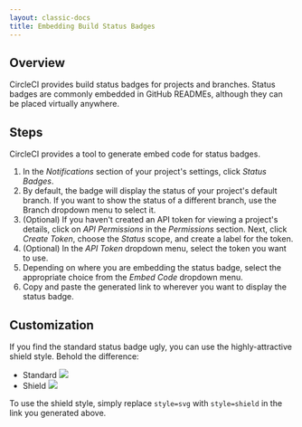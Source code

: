 ```yaml
---
layout: classic-docs
title: Embedding Build Status Badges
---
```


## Overview

CircleCI provides build status badges for projects and branches. Status badges are commonly embedded in GitHub READMEs, although they can be placed virtually anywhere.

## Steps

CircleCI provides a tool to generate embed code for status badges.

1. In the _Notifications_ section of your project's settings, click _Status Badges_.
2. By default, the badge will display the status of your project's default branch. If you want to show the status of a different branch, use the Branch dropdown menu to select it.
3. (Optional) If you haven't created an API token for viewing a project's details, click on _API Permissions_ in the _Permissions_ section. Next, click _Create Token_, choose the _Status_ scope, and create a label for the token.
4. (Optional) In the _API Token_ dropdown menu, select the token you want to use.
5. Depending on where you are embedding the status badge, select the appropriate choice from the _Embed Code_ dropdown menu.
6. Copy and paste the generated link to wherever you want to display the status badge.

## Customization

If you find the standard status badge ugly, you can use the highly-attractive shield style. Behold the difference:

- Standard ![](https://circleci.com/gh/circleci/circle.png?circle-token=3cc80b12ab3627373c76e13735b8bc00a1259b9e)
- Shield ![](https://circleci.com/gh/circleci/circle.svg?style=shield&circle-token=3cc80b12ab3627373c76e13735b8bc00a1259b9e)

To use the shield style, simply replace `style=svg` with `style=shield` in the link you generated above.
